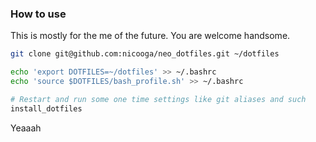 ### How to use

This is mostly for the me of the future.
You are welcome handsome.

~~~sh
git clone git@github.com:nicooga/neo_dotfiles.git ~/dotfiles

echo 'export DOTFILES=~/dotfiles' >> ~/.bashrc
echo 'source $DOTFILES/bash_profile.sh' >> ~/.bashrc

# Restart and run some one time settings like git aliases and such
install_dotfiles
~~~

Yeaaah
